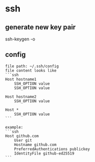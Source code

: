 # ssh

## generate new key pair

ssh-keygen -o


## config

	file path: ~/.ssh/config
	file content looks like
	```ssh
	Host hostname1
	    SSH_OPTION value
	    SSH_OPTION value

	Host hostname2
		SSH_OPTION value

	Host *
	    SSH_OPTION value
	```

	example:
	```ssh
	Host github.com
		User git
		Hostname github.com
		PreferredAuthentications publickey
		IdentityFile github-ed25519
	```

